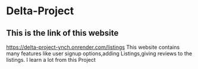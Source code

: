 # Delta-Project
## This is the link of this website
https://delta-project-ynch.onrender.com/listings
This website contains many features like user signup options,adding Listings,giving reviews to the listings. I learn a lot from this Project
